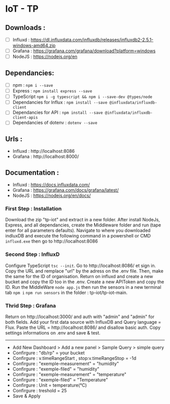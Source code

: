 # IoT - TP

## Downloads : 
- [ ] Influxd : https://dl.influxdata.com/influxdb/releases/influxdb2-2.5.1-windows-amd64.zip
- [ ] Grafana : https://grafana.com/grafana/download?platform=windows
- [ ] NodeJS : https://nodejs.org/en

## Dependancies: 
- [ ] npm : ``` npm i --save ```
- [ ] Express : ``` npm install express --save ```
- [ ] TypeScript ``` npm i -g typescript && npm i --save-dev @types/node ```
- [ ] Dependancies for Influx : ``` npm install --save @influxdata/influxdb-client ```
- [ ] Dependancies for API : ``` npm install --save @influxdata/influxdb-client-apis ```
- [ ] Dependancies of dotenv : ``` dotenv --save ```

## Urls : 
- Influxd : http://localhost:8086
- Grafana : http://localhost:8000/

## Documentation : 
- Influxd : https://docs.influxdata.com/
- Grafana : https://grafana.com/docs/grafana/latest/
- NodeJS : https://nodejs.org/en/docs/

### First Step : Installation
Download the zip "tp-iot" and extract in a new folder. After install NodeJs, Express, and all dependancies, create the Middleware folder and run (tape enter for all parameters defaults). Navigate to where you downloaded indluxDB and execute the following command in a powershell or CMD ``` influxd.exe ``` then go to http://localhost:8086


### Second Step : InfluxD
Configure TypeScript ``` tsc --init ```. Go to http://localhost:8086/ et sign in. Copy the URL and remplace "url" by the adress on the .env file. Then, make the same for the ID of organisation. Return on influxd and create a new bucket and copy the ID too in the .env. Create a new APIToken and copy the ID. Run the MiddleWare ``` node app.js ``` then run the sensors in a new terminal tab ``` npm i ``` ``` npm run sensors ``` in the folder : tp-iot/tp-iot-main. 

### Thrid Step : Grafana
Return on http://localhost:3000/ and auth with "admin" and "admin" for both fields. Add your first data source with InfluxDB and Query language = Flux. Paste the URL = http://localhost:8086/ and disallow basic auth. Copy settings informations on .env and save & test.

***
- Add New Dashboard > Add a new panel > Sample Query > simple query
- Confirgure : "db/rp" = your bucket
- Confirgure : v.timeRangeStart , stop:v.timeRangeStop = -1d 
- Confirgure : "exemple-measurement" = "humidity"
- Confirgure :  "exemple-filed" = "humidity"
- Confirgure : "exemple-measurement" = "temperature"
- Confirgure : "exemple-filed" = "Temperature"
- Confirgure : Unit = temperature(°C)
- Confirgure : treshold = 25
- Save & Apply
